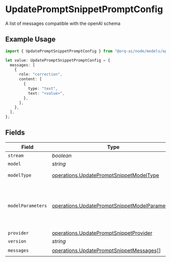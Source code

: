 # UpdatePromptSnippetPromptConfig

A list of messages compatible with the openAI schema

## Example Usage

```typescript
import { UpdatePromptSnippetPromptConfig } from "@orq-ai/node/models/operations";

let value: UpdatePromptSnippetPromptConfig = {
  messages: [
    {
      role: "correction",
      content: [
        {
          type: "text",
          text: "<value>",
        },
      ],
    },
  ],
};
```

## Fields

| Field                                                                                                          | Type                                                                                                           | Required                                                                                                       | Description                                                                                                    |
| -------------------------------------------------------------------------------------------------------------- | -------------------------------------------------------------------------------------------------------------- | -------------------------------------------------------------------------------------------------------------- | -------------------------------------------------------------------------------------------------------------- |
| `stream`                                                                                                       | *boolean*                                                                                                      | :heavy_minus_sign:                                                                                             | N/A                                                                                                            |
| `model`                                                                                                        | *string*                                                                                                       | :heavy_minus_sign:                                                                                             | N/A                                                                                                            |
| `modelType`                                                                                                    | [operations.UpdatePromptSnippetModelType](../../models/operations/updatepromptsnippetmodeltype.md)             | :heavy_minus_sign:                                                                                             | The type of the model                                                                                          |
| `modelParameters`                                                                                              | [operations.UpdatePromptSnippetModelParameters](../../models/operations/updatepromptsnippetmodelparameters.md) | :heavy_minus_sign:                                                                                             | Model Parameters: Not all parameters apply to every model                                                      |
| `provider`                                                                                                     | [operations.UpdatePromptSnippetProvider](../../models/operations/updatepromptsnippetprovider.md)               | :heavy_minus_sign:                                                                                             | N/A                                                                                                            |
| `version`                                                                                                      | *string*                                                                                                       | :heavy_minus_sign:                                                                                             | N/A                                                                                                            |
| `messages`                                                                                                     | [operations.UpdatePromptSnippetMessages](../../models/operations/updatepromptsnippetmessages.md)[]             | :heavy_check_mark:                                                                                             | N/A                                                                                                            |